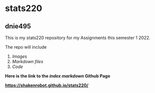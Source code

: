 # stats220

## dnie495

This is my stats220 repository for my Assignments this semester 1 2022.

The repo will include

1. *Images*
2. *Markdown files*
3. *Code*

**Here is the link to the *index markdown* Github Page**

**https://shakenrobot.github.io/stats220/**
